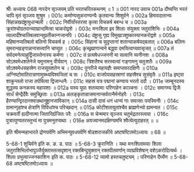 श्रीः
अध्यायः 068
नारदेन सृञ्जयम् प्रति भरतचरितकथनम् ॥ 1 ॥
001	नारद उवाच 
001a	दौष्यन्ति भरतं चापि मृतं सृञ्जय शुश्रुम ।
001c	कर्माण्यसुकराण्यन्यैः कृतवान्यः शिशुर्वने ॥
002a	हिमावदातान्यः सिंहान्नखदंष्ट्रायुधान्बली ।
002c	निर्वीर्यांस्तरसा कृत्वा विचकर्ष बबन्ध च ॥
003a	क्रूरांश्चोग्रतरान्व्याघ्रान्दमित्वा चाकरोद्वशे ।
003c	मनःशिला इव शिलाः संयुक्ता जतुराशिभिः ॥
004a	व्यालादींश्चातिबलवान्सुप्रतीकान्गजानपि ।
004c	दंष्ट्रासु गृह्य विमुखाञ्शुष्कास्यानकरोद्वशे ॥
005a	महिषानप्यतिबलो बलिनो विचकर्ष ह ।
005c	सिंहानां च सुदृप्तानां शतान्याकर्षयद्बलात् ॥
006a	बलिनः सृमरान्खड्गान्नानासत्त्वानि चाप्युत ।
006c	कृच्छ्रप्राणान्वने बद्ध्वा दमयित्वाप्यवासृजत् ॥
007a	तं सर्वदमनेत्याहुर्द्विजास्तेनास्य कर्मणा ।
007c	तं प्रत्यषेधज्जननी मा सत्वानि व्यनीनशः ॥
008a	सोऽश्वमेधशतेनेजे यमुनामनु वीर्यवान् ।
008c	त्रिशतैश्च सरस्वत्यां गङ्गामनु चतुःशतैः ॥
009a	सोऽश्वमेधसहस्रेण राजसूयशतेन च ।
009c	पुनरीजे महायज्ञैः समाप्तवरदक्षिणैः ॥
010a	अग्निष्टोमातिरात्राणामुक्थ्यविश्वजितां च सः ।
010c	वाजपेयसहस्राणां सहस्रैश्च सुसंवृतैः ॥
011a	इष्ट्वा शाकुन्तलो राजा तर्पयित्वा द्विजान्धनैः ।
011c	सहस्रं यत्र पद्मानां कण्वाय भरतो ददौ ।
011e	जाम्बूनदस्य शुद्धस्य कनकस्य महायशाः ॥
012a	यस्य यूपाः शतव्यामाः परिणाहेन काञ्चनाः ।
012c	समागम्य द्विजैः सार्धं सेन्द्रैर्देवैः समुच्छ्रिताः ॥
013a	अलङ्कृतान्राजमानान्सर्वरत्नैर्मनोहरैः ।
013c	हैरण्यान्द्विरदानश्वान्रथानुष्ट्रानजाविकान् ॥
014a	दासी दासं धनं धान्यं गाः सवत्साः पयस्विनीः ।
014c	ग्रामान्गृहांश्च क्षेत्राणि विविधांश्च परिच्छदान् ॥
015a	कोटीशतायुतांश्चैव ब्राह्मणेभ्यो ह्यमन्यत ।
015c	चक्रवर्ती ह्यदीनात्मा जितारिर्ह्यजितः परैः ॥
016a	स चेन्ममार सृञ्जय चतुर्भद्रतरस्त्वया ।
016c	पुत्रात्पुण्यतरस्तुभ्यं मा पुत्रमनुतप्यथाः ।
016e	अयज्वानमदक्षिण्यमभि श्वैत्येत्युदाहरत् ॥ ॥

इति श्रीमन्महाभारते द्रोणपर्वणि अभिमन्युवधपर्वणि षोडशराजकीये अष्टषष्टितमोऽध्यायः ॥ 68 ॥

5-68-1 शुचिर्वने इति क. ङ. ड. पाठः ॥ 5-68-3 क्रूरानिति । यथा मनःशिलामयाः शिलाः जतुराशिभिर्लाभापुञ्जैर्युक्तास्तत्सदृशान् रक्तबिन्दुयुक्तान् रक्तपीतवर्णान् व्याघ्रविशेषान् वशेऽकरोदित्यर्थः । शिलाः प्रभुत्वाज्जनकाशिनः इति क. पाठः ॥ 5-68-12 व्यामो हस्तचतुष्टयम् । परिणाहेन दैर्घ्येण ॥ 5-68-68 अष्टषष्टितमोऽध्यायः ॥	
